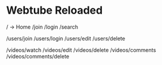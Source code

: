 # Webtube Reloaded

/ -> Home
/join
/login
/search

/users/join
/users/login
/users/edit
/users/delete

/videos/watch
/videos/edit
/videos/delete
/videos/comments
/videos/comments/delete
